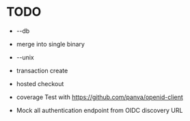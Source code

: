 # TODO

- --db
- merge into single binary

- --unix

- transaction create
- hosted checkout
- coverage Test with https://github.com/panva/openid-client
- Mock all authentication endpoint from OIDC discovery URL
